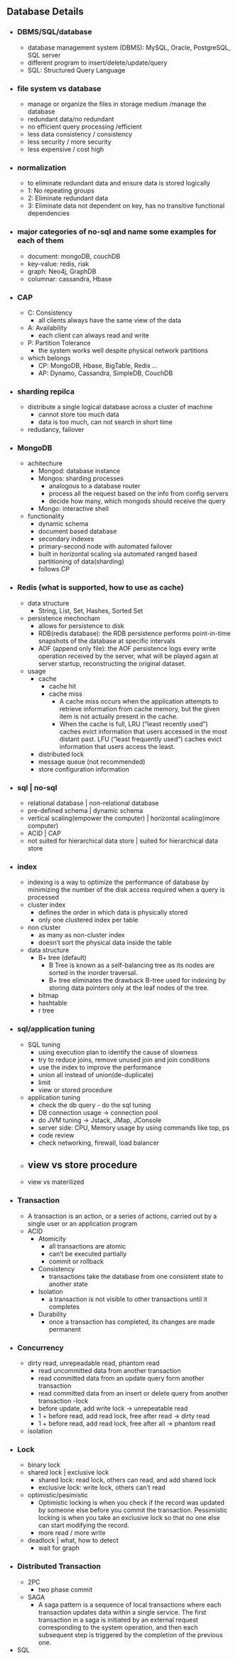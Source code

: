 ## Database Details
- ### DBMS/SQL/database
    - database management system (DBMS):  MySQL, Oracle, PostgreSQL, SQL server
    - different program to insert/delete/update/query
    - SQL: Structured Query Language
- ### file system vs database
    - manage or organize the files in storage medium /manage the database
    - redundant data/no redundant
    - no efficient query processing /efficient
    - less data consistency / consistency
    - less security / more security
    - less expensive / cost high
- ### normalization
    - to eliminate redundant data and ensure data is stored logically
    - 1: No repeating groups
    - 2: Eliminate redundant data
    - 3: Eliminate data not dependent on key, has no transitive functional dependencies
- ### major categories of no-sql and name some examples for each of them
    - document: mongoDB, couchDB
    - key-value: redis, riak
    - graph: Neo4j, GraphDB
    - columnar: cassandra, Hbase
- ### CAP
    - C: Consistency
        - all clients always have the same view of the data
    - A: Availability
        - each client can always read and write
    - P: Partition Tolerance
        - the system works well despite physical network partitions
    - which belongs
        - CP: MongoDB, Hbase, BigTable, Redis …
        - AP: Dynamo, Cassandra, SimpleDB, CouchDB
- ### sharding repilca
    - distribute a single logical database across a cluster of machine
        - cannot store too much data
        - data is too much, can not search in short time
    - redudancy, failover
- ### MongoDB
    - achitechure
        - Mongod: database instance
        - Mongos: sharding processes
            - analogous to a database router
            - process all the request based on the info from config servers
            - decide how many, which mongods should receive the query
        - Mongo: interactive shell
    - functionality
        - dynamic schema
        - document based database
        - secondary indexes
        - primary-second node with automated failover
        - built in horizontal scaling via automated ranged based partitioning of data(sharding)
        - follows CP
- ### Redis (what is supported, how to use as cache)
    - data structure
        - String, List, Set, Hashes, Sorted Set
    - persistence mechncham
        - allows for persistence to disk
        - RDB(redis database): the RDB persistence performs point-in-time snapshots of the database at specific intervals
        - AOF (append only file): the AOF persistence logs every write operation received by the server, what will be played again at server startup, reconstructing the original dataset.
    - usage
        - cache
            - cache hit
            - cache miss
                - A cache miss occurs when the application attempts to retrieve information from cache memory, but the given item is not actually present in the cache. 
                - When the cache is full, LRU (“least recently used”) caches evict information that users accessed in the most distant past. LFU (“least frequently used”) caches evict information that users access the least.
        - distributed lock
        - message queue (not recommended)
        - store configuration information
- ### sql | no-sql
    - relational database | non-relational database
    - pre-defined schema | dynamic schema
    - vertical scaling(empower the computer) | horizontal scaling(more computer)
    - ACID | CAP
    - not suited for hierarchical data store | suited for hierarchical data store
- ### index
    - indexing is a way to optimize the performance of database by minimizing the number of the disk access required when a query is processed
    - cluster index
        - defines the order in which data is physically stored
        - only one clustered index per table
    - non cluster
        - as many as non-cluster index 
        - doesn’t sort the physical data inside the table
    - data structure
        - B+ tree (default)
            - B Tree is known as a self-balancing tree as its nodes are sorted in the inorder traversal.
            - B+ tree eliminates the drawback B-tree used for indexing by storing data pointers only at the leaf nodes of the tree. 
        - bitmap
        - hashtable
        - r tree
- ### sql/application tuning
    - SQL tuning
        - using execution plan to identify the cause of slowness
        - try to reduce joins, remove unused join and join conditions
        - use the index to improve the performance
        - union all instead of union(de-duplicate)
        - limit 
        - view or stored procedure
    - application tuning
        - check the db query - do the sql tuning
        - DB connection usage  -> connection pool
        - do JVM tuning -> Jstack, JMap, JConsole
        - server side: CPU, Memory usage by using commands like top, ps
        - code review 
        - check networking, firewall, load balancer
    - view vs store procedure
        - 
    - view vs materilized
- ### Transaction
    - A transaction is an action, or a series of actions, carried out by a single user or an application program
    - ACID
        - Atomicity
            - all transactions are atomic
            - can’t be executed partially
            - commit or rollback
        - Consistency
            - transactions take the database from one consistent state to another state
        - Isolation
            - a transaction is not visible to other transactions until it completes
        - Durability
            - once a transaction has completed, its changes are made permanent
- ### Concurrency
    - dirty read, unrepeadable read, phantom read
        - read uncommitted data from another transaction
        - read committed data from an update query form another transaction
        - read committed data from an insert or delete query from another transaction
    -lock
        - before update, add write lock -> unrepeatable read
        - 1 + before read, add read lock, free after read -> dirty read
        - 1 + before read, add read lock, free after all -> phantom read
    - isolation
- ### Lock
    - binary lock
    - shared lock | exclusive lock
        - shared lock: read lock, others can read, and add shared lock
        - exclusive lock: write lock, others can't read
    - optimistic/pesimistic
        - Optimistic locking is when you check if the record was updated by someone else before you commit the transaction. Pessimistic locking is when you take an exclusive lock so that no one else can start modifying the record.
        - more read / more write
    - deadlock | what, how to detect
        - wait for graph
- ### Distributed Transaction
    - 2PC
        - two phase commit
    - SAGA
        - A saga pattern is a sequence of local transactions where each transaction updates data within a single service. The first transaction in a saga is initiated by an external request corresponding to the system operation, and then each subsequent step is triggered by the completion of the previous one.
- SQL
